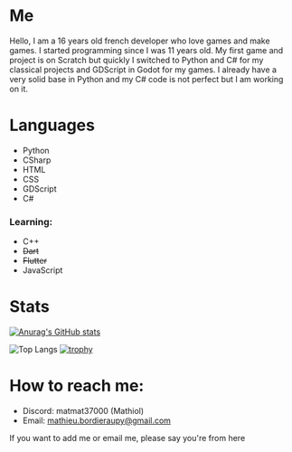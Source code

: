# Me
Hello, I am a 16 years old french developer who love games and make games. I started programming since I was 11 years old. My first game and project is on Scratch but quickly I switched to Python and C# for my classical projects and GDScript in Godot for my games. I already have a very solid base in Python and my C# code is not perfect but I am working on it. 

# Languages
- Python
- CSharp
- HTML
- CSS
- GDScript
- C#
### Learning:
- C++
- ~~Dart~~
- ~~Flutter~~
- JavaScript
# Stats
[![Anurag's GitHub stats](https://github-readme-stats.vercel.app/api?username=matmat37000&show_icons=true)](https://github.com/anuraghazra/github-readme-stats)

![Top Langs](https://github-readme-stats.vercel.app/api/top-langs/?username=matmat37000&hide=javascript,css,scss,html)
[![trophy](https://github-profile-trophy.vercel.app/?username=matmat37000)](https://github.com/ryo-ma/github-profile-trophy)

# How to reach me: 
  - Discord: matmat37000 (Mathiol)
  - Email: mathieu.bordieraupy@gmail.com

If you want to add me or email me, please say you're from here
<!-- # Work
Curently working an custom CMD in python and on a new video game 👀
I'm learning C++ for creating and understanding cheats on CSGO and DLL. -->


<!-- - 💞️ I’m looking to collaborate on ... -->
<!---
matmat37000/matmat37000 is a ✨ special ✨ repository because its `README.md` (this file) appears on your GitHub profile.
You can click the Preview link to take a look at your changes.
--->
